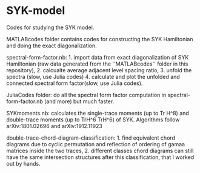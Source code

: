 # SYK-model
Codes for studying the SYK model.

MATLABcodes folder contains codes for constructing the SYK Hamiltonian and doing the exact diagonalization.

spectral-form-factor.nb: 
    1. import data from exact diagonalization of SYK Hamiltonian (raw data generated from the ''MATLABcodes'' folder in this                      repository),
    2. calcualte average adjacent level spacing ratio,
    3. unfold the spectra (slow, use Julia codes)
    4. calculate and plot the unfolded and connected spectral form factor(slow, use Julia codes). 
    
JuliaCodes folder: do all the spectral form factor computation in spectral-form-factor.nb (and more) but much faster.

SYKmoments.nb: calculates the single-trace moments (up to Tr H^8) and double-trace moments (up to TrH^6 TrH^6) of SYK. Algorithms follow arXiv:1801.02696 and arXiv:1912.11923


double-trace-chord-diagram-classification: 
    1. find equivalent chord diagrams due to cyclic permutation and reflection of ordering of gamaa matrices inside the two traces,
    2. different classes chord diagrams can still have the same intersection structures after this classification, that I worked out by hands.

